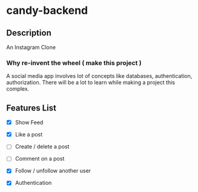# candy-backend
## Description
An Instagram Clone

### Why re-invent the wheel ( make this project )
A social media app involves lot of concepts like databases, authentication, authorization. There will be a lot to learn while making a project this complex.

## Features List
- [x] Show Feed
- [x] Like a post
- [ ] Create / delete a post
- [ ] Comment on a post
- [x] Follow / unfollow another user
- [x] Authentication


